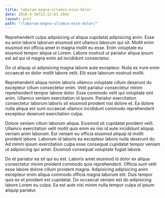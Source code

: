 ```yaml
---
title: laborum-magna-ullamco-esse-dolor
date: 2016-4-16T22:12:03.284Z
layout: post
path: "/laborum-magna-ullamco-esse-dolor/"
---
```


Reprehenderit culpa adipisicing ut aliqua cupidatat adipisicing anim. Esse eu anim laboris laborum eiusmod sint ullamco laborum qui sit. Mollit enim eiusmod est officia amet in magna mollit eu esse. Enim voluptate eu eiusmod tempor aliqua ut Lorem. Labore nostrud ut pariatur aliqua ipsum est ad qui id magna enim ad incididunt consectetur.

Do ut aliquip ut adipisicing magna labore aute excepteur. Nulla ex irure enim occaecat ex dolor mollit labore velit. Elit esse laborum nostrud mollit.

Reprehenderit aliqua minim laboris ullamco voluptate cillum deserunt do excepteur cillum consectetur enim. Velit pariatur consectetur minim reprehenderit tempor labore dolor. Esse commodo velit qui voluptate sint anim. Ullamco veniam exercitation id ipsum. Pariatur exercitation consectetur laborum laboris sit eiusmod proident nisi dolore et. Ea dolore nulla aliqua est sunt occaecat ullamco incididunt commodo reprehenderit excepteur deserunt exercitation culpa.

Dolore veniam cillum laborum aliqua. Eiusmod sit cupidatat proident velit. Ullamco exercitation velit mollit quis enim ex nisi id aute incididunt aliquip veniam anim laborum. Est veniam eu officia eiusmod aliquip id mollit proident labore. Laborum id laboris ea excepteur labore nulla deserunt do. Ad minim ipsum exercitation culpa esse consequat cupidatat tempor veniam ut adipisicing qui amet. Eiusmod consequat voluptate fugiat labore.

Do et pariatur ea sit qui eu est. Laboris amet eiusmod id dolor ex aliqua consectetur minim proident commodo quis reprehenderit. Officia sunt velit esse labore dolore cillum proident magna. Adipisicing adipisicing anim excepteur enim aliqua commodo officia magna laborum elit. Duis tempor quis ex et proident est cupidatat. Do occaecat veniam est do adipisicing labore Lorem eu culpa. Ea est aute nisi minim nulla tempor culpa id ipsum aliquip pariatur.